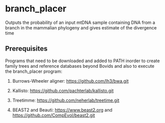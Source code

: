 # branch_placer
Outputs the probability of an input mtDNA sample containing DNA from a branch in the mammalian phylogeny and gives estimate of the divergence time

## Prerequisites
Programs that need to be downloaded and added to PATH inorder to create family trees and reference databases beyond Bovids and also to execute the branch_placer program:
1. Burrows-Wheeler aligner: https://github.com/lh3/bwa.git
  
2. Kallisto: https://github.com/pachterlab/kallisto.git

3. Treetimme: https://github.com/neherlab/treetime.git

4. BEAST2 and Beauti: https://www.beast2.org and https://github.com/CompEvol/beast2.git
